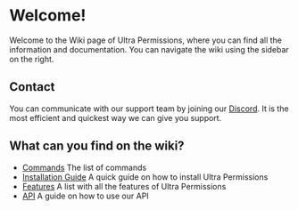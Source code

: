 # Welcome!
Welcome to the Wiki page of Ultra Permissions, where you can find all the information and documentation. You can navigate the wiki using the sidebar on the right.
<br>

## Contact
You can communicate with our support team by joining our [Discord](https://discord.gg/techscode). It is the most efficient and quickest way we can give you support.
<br>

## What can you find on the wiki?
 - [Commands](/wiki/overview) The list of commands
 - [Installation Guide](/wiki/installation) A quick guide on how to install Ultra Permissions
 - [Features](/wiki/features) A list with all the features of Ultra Permissions
 - [API](/wiki/api) A guide on how to use our API

